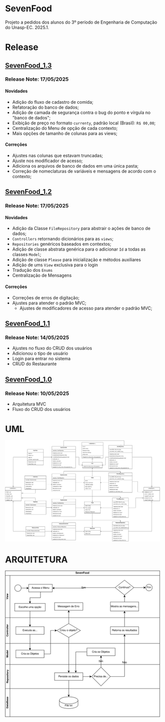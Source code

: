 # SevenFood
Projeto a pedidos dos alunos do 3º período de Engenharia de Computação do Unasp-EC. 2025.1.

# Release
## [SevenFood_1.3](https://github.com/ProfDudarts/SevenFood/raw/refs/heads/main/SevenFoodApp/bin/Releases/SevenFoodApp_1.3.exe)
  ### Release Note: 17/05/2025
  #### Novidades
  - Adição do fluxo de cadastro de comida;
  - Refatoração do banco de dados;
  - Adição de camada de segurança contra o bug do ponto e vírgula no "banco de dados";
  - Exibição de preço no formato `currenty`, padrão local (Brasil): `R$ 00,00`;
  - Centralização do Menu de opção de cada contexto;
  - Mais opções de tamanho de colunas para as views;

  #### Correções
  - Ajustes nas colunas que estavam truncadas;
  - Ajuste nos modificador de acesso;
  - Adiciona os arquivos de banco de dados em uma única pasta;
  - Correção de nomeclaturas de variáveis e mensagens de acordo com o contexto;

## [SevenFood_1.2](https://github.com/ProfDudarts/SevenFood/raw/refs/heads/main/SevenFoodApp/bin/Releases/SevenFoodApp_1.2.exe)
  ### Release Note: 17/05/2025
  #### Novidades
  - Adição da Classe `FileRepository` para abstrair o ações de banco de dados;
  - `Controllers` retornando dicionários para as `views`;
  - `Repositories` genéricos baseados em contextos;
  - Adição de classe abstrata genérica para o adicionar `Id` a todas as classes `Model`;
  - Adição de classe `Please` para inicialização e métodos auxiliares
  - Adição de ums `View` exclusiva para o login
  - Tradução dos `Enums`
  - Centralização de Mensagens

  #### Correções
  - Correções de erros de digitação;
  - Ajustes para atender o padrão MVC;
    - Ajustes de modificadores de acesso para atender o padrão MVC;

## [SevenFood_1.1](https://github.com/ProfDudarts/SevenFood/raw/refs/heads/main/SevenFoodApp/bin/Releases/SevenFoodApp_1.1.exe)
  ### Release Note: 14/05/2025
  - Ajustes no fluxo do CRUD dos usuários
  - Adicionou o tipo de usuário
  - Login para entrar no sistema
  - CRUD do Restaurante

## [SevenFood_1.0](https://github.com/ProfDudarts/SevenFood/raw/refs/heads/main/SevenFoodApp/bin/Releases/SevenFoodApp_1.0.exe)
  ### Release Note: 10/05/2025
  - Arquitetura MVC
  - Fluxo do CRUD dos usuários


# UML
![Diagrama de Classes - SevenFood](SevenFood-uml-Classes.drawio.svg)

# ARQUITETURA
![Diagrama de Classes - SevenFood](SevenFood-uml-Arquitetura.drawio.svg)

